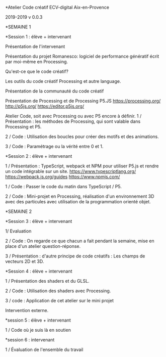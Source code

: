 *Atelier Code créatif ECV-digital Aix-en-Provence

2019-2019
v 0.0.3


*SEMAINE 1

*Session 1 : élève + intervenant

Présentation de l'intervenant

Présentation du projet Romanesco: logiciel de performance génératif écrit par moi-même en Processing.

Qu'est-ce que le code créatif?

Les outils du code créatif Processing et autre language.

Présentation de la communauté du code créatif

Présentation de Processing et de Processing P5.JS
https://processing.org/
http://p5js.org/
https://editor.p5js.org/

Atelier Code, soit avec Processing ou avec P5 encore à définir.
1 / Présentation : les méthodes de Processing, qui sont valable dans Processing et P5.

2 / Code : Utilisation des boucles pour créer des motifs et des animations.

3 / Code : Paramétrage ou la vérité entre 0 et 1.

*Session 2 : élève + intervenant

1 / Présentation : TypeScript, webpack et NPM pour utiliser P5.js et rendre un code intégrable sur un site.
https://www.typescriptlang.org/
https://webpack.js.org/guides
https://www.npmjs.com/

1 / Code : Passer le code du matin dans TypeScript / P5.

2 / Code : Mini-projet en Processing, réalisation d'un environnement 3D avec des particules avec utilisation de la programmation orienté objet.



*SEMAINE 2

*Session 3 : élève + intervenant

1/ Evaluation

2 / Code : On regarde ce que chacun a fait pendant la semaine, mise en place d'un atelier question-réponse.

3 / Présentation : d'autre principe de code créatifs : Les champs de vecteurs 2D et 3D.

*Session 4 : élève + intervenant

1 / Présentation des shaders et du GLSL.

2 / Code : Utilisation des shaders avec Processing.

3 / code : Application de cet atelier sur le mini projet

Intervention externe.

*session 5 : élève + intervenant

1 / Code où je suis là en soutien


*session 6 : intervenant

1 / Évaluation de l'ensemble du travail
